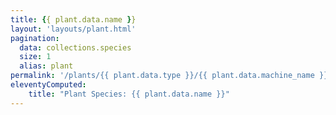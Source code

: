 ```yaml
---
title: {{ plant.data.name }}
layout: 'layouts/plant.html'
pagination:
  data: collections.species
  size: 1
  alias: plant
permalink: '/plants/{{ plant.data.type }}/{{ plant.data.machine_name }}/'
eleventyComputed:
    title: "Plant Species: {{ plant.data.name }}"
---
```

